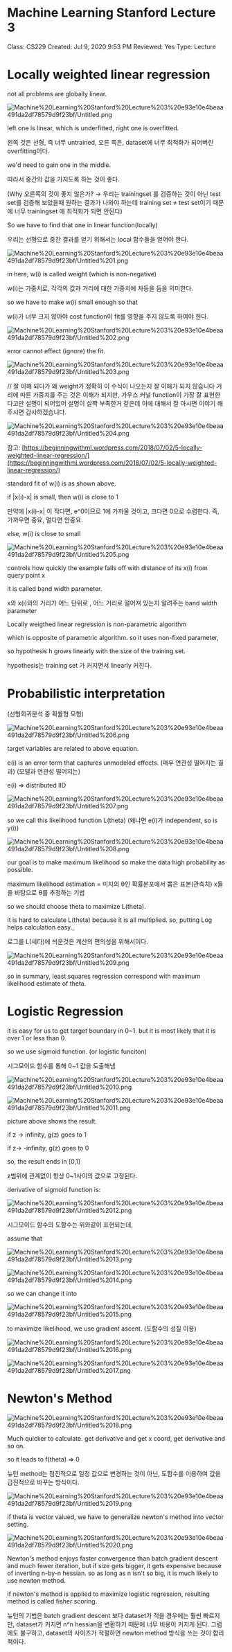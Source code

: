 # Machine Learning Stanford Lecture 3

Class: CS229
Created: Jul 9, 2020 9:53 PM
Reviewed: Yes
Type: Lecture

# Locally weighted linear regression

not all problems are globally linear.

![Machine%20Learning%20Stanford%20Lecture%203%20e93e10e4beaa491da2df78579d9f23bf/Untitled.png](Machine%20Learning%20Stanford%20Lecture%203%20e93e10e4beaa491da2df78579d9f23bf/Untitled.png)

left one is linear, which is underfitted, right one is overfitted.

왼쪽 것은 선형, 즉 너무 untrained, 오른 쪽은, dataset에 너무 최적화가 되어버린 overfitting이다.

we'd need to gain one in the middle.

따라서 중간의 값을 가지도록 하는 것이 좋다.

(Why 오른쪽의 것이 좋지 않은가? → 우리는 trainingset 를 검증하는 것이 아닌 test set를 검증해 보았을때 원하는 결과가 나와야 하는데 training set ≠ test set이기 때문에 너무 trainingset 에 최적화가 되면 안된다)

So we have to find that one in linear function(locally) 

우리는 선형으로 중간 결과를 얻기 위해서는 local 함수들을 얻어야 한다. 

![Machine%20Learning%20Stanford%20Lecture%203%20e93e10e4beaa491da2df78579d9f23bf/Untitled%201.png](Machine%20Learning%20Stanford%20Lecture%203%20e93e10e4beaa491da2df78579d9f23bf/Untitled%201.png)

in here, w(i) is called weight (which is non-negative) 

w(i)는 가중치로, 각각의 값과 거리에 대한 가중치에 차등을 둠을 의미한다.

so we have to make w(i) small enough so that

w(i)가 너무 크지 않아야 cost function이 fit를 영향을 주지 않도록 하여야 한다.

![Machine%20Learning%20Stanford%20Lecture%203%20e93e10e4beaa491da2df78579d9f23bf/Untitled%202.png](Machine%20Learning%20Stanford%20Lecture%203%20e93e10e4beaa491da2df78579d9f23bf/Untitled%202.png)

error cannot effect (ignore) the fit.

![Machine%20Learning%20Stanford%20Lecture%203%20e93e10e4beaa491da2df78579d9f23bf/Untitled%203.png](Machine%20Learning%20Stanford%20Lecture%203%20e93e10e4beaa491da2df78579d9f23bf/Untitled%203.png)

// 잘 이해 되다가 왜 weight가 정확히 이 수식이 나오는지 잘 이해가 되지 않습니다 거리에 따른 가중치를 주는 것은 이해가 되지만, 가우스 커널 function이 가장 잘 표현한다고만 설명이 되어있어 설명이 살짝 부족한거 같은데 이에 대해서 잘 아시면 이야기 해주시면 감사하겠습니다.

![Machine%20Learning%20Stanford%20Lecture%203%20e93e10e4beaa491da2df78579d9f23bf/Untitled%204.png](Machine%20Learning%20Stanford%20Lecture%203%20e93e10e4beaa491da2df78579d9f23bf/Untitled%204.png)

참고: [https://beginningwithml.wordpress.com/2018/07/02/5-locally-weighted-linear-regression/](https://beginningwithml.wordpress.com/2018/07/02/5-locally-weighted-linear-regression/)

standard fit of w(i) is as shown above.

if |x(i)-x| is small, then w(i) is close to 1

만약에 |x(i)-x| 이 작다면, e^0이므로 1에 가까울 것이고, 크다면 0으로 수렴한다. 즉, 가까우면 중요, 멀다면 안중요.

else, w(i) is close to small

![Machine%20Learning%20Stanford%20Lecture%203%20e93e10e4beaa491da2df78579d9f23bf/Untitled%205.png](Machine%20Learning%20Stanford%20Lecture%203%20e93e10e4beaa491da2df78579d9f23bf/Untitled%205.png)

controls how quickly the example falls off with distance of its x(i) from query point x

it is called band width parameter.

x와 x(i)와의 거리가 어느 단위로 , 어느 거리로 떨어져 있는지 알려주는 band width parameter

Locally weigthed linear regression is non-parametric algorithm

which is opposite of parametric algorithm. so it uses non-fixed parameter,

so hypothesis h grows linearly with the size of the training set.

hypothesis는 training set 가 커지면서 linearly 커진다.

# Probabilistic interpretation

(선형회귀분석 중 확률형 모형)

![Machine%20Learning%20Stanford%20Lecture%203%20e93e10e4beaa491da2df78579d9f23bf/Untitled%206.png](Machine%20Learning%20Stanford%20Lecture%203%20e93e10e4beaa491da2df78579d9f23bf/Untitled%206.png)

target variables are related to above equation.

e(i) is an error term that captures unmodeled effects. (매우 연관성 떨어지는 결과) (모델과 연관성 떨어지는)

e(i) ⇒ distributed IID

![Machine%20Learning%20Stanford%20Lecture%203%20e93e10e4beaa491da2df78579d9f23bf/Untitled%207.png](Machine%20Learning%20Stanford%20Lecture%203%20e93e10e4beaa491da2df78579d9f23bf/Untitled%207.png)

so we call this likelihood function L(theta) (왜냐면 e(i)가 independent, so is y(i))

![Machine%20Learning%20Stanford%20Lecture%203%20e93e10e4beaa491da2df78579d9f23bf/Untitled%208.png](Machine%20Learning%20Stanford%20Lecture%203%20e93e10e4beaa491da2df78579d9f23bf/Untitled%208.png)

our goal is to make maximum likelihood so make the data high probability as possible.

maximum likelihood estimation = 미지의 θ인 확률분포에서 뽑은 표본(관측치) x들을 바탕으로 θ를 추정하는 기법

so we should choose theta to maximize L(theta).

it is hard to calculate L(theta) because it is all multiplied. so, putting Log helps calculation easy.,

로그를 L(세타)에 씌운것은 계산의 편의성을 위해서이다.

![Machine%20Learning%20Stanford%20Lecture%203%20e93e10e4beaa491da2df78579d9f23bf/Untitled%209.png](Machine%20Learning%20Stanford%20Lecture%203%20e93e10e4beaa491da2df78579d9f23bf/Untitled%209.png)

so in summary, least squares regression correspond with maximum likelihood estimate of theta.

# Logistic Regression

it is easy for us to get target boundary in 0~1. but it is most likely that it is over 1 or less than 0.

so we use sigmoid function. (or logistic funciton)

시그모이드 함수를 통해 0~1 값을 도출해냄

![Machine%20Learning%20Stanford%20Lecture%203%20e93e10e4beaa491da2df78579d9f23bf/Untitled%2010.png](Machine%20Learning%20Stanford%20Lecture%203%20e93e10e4beaa491da2df78579d9f23bf/Untitled%2010.png)

![Machine%20Learning%20Stanford%20Lecture%203%20e93e10e4beaa491da2df78579d9f23bf/Untitled%2011.png](Machine%20Learning%20Stanford%20Lecture%203%20e93e10e4beaa491da2df78579d9f23bf/Untitled%2011.png)

picture above shows the result.

if z → infinity, g(z) goes to 1

if z→ -infinity, g(z) goes to 0

so, the result ends in [0,1]

z범위에 관계없이 항상 0~1사이의 값으로 고정된다.

derivative of sigmoid function is:

![Machine%20Learning%20Stanford%20Lecture%203%20e93e10e4beaa491da2df78579d9f23bf/Untitled%2012.png](Machine%20Learning%20Stanford%20Lecture%203%20e93e10e4beaa491da2df78579d9f23bf/Untitled%2012.png)

시그모이드 함수의 도함수는 위와같이 표현되는데,

assume that

![Machine%20Learning%20Stanford%20Lecture%203%20e93e10e4beaa491da2df78579d9f23bf/Untitled%2013.png](Machine%20Learning%20Stanford%20Lecture%203%20e93e10e4beaa491da2df78579d9f23bf/Untitled%2013.png)

![Machine%20Learning%20Stanford%20Lecture%203%20e93e10e4beaa491da2df78579d9f23bf/Untitled%2014.png](Machine%20Learning%20Stanford%20Lecture%203%20e93e10e4beaa491da2df78579d9f23bf/Untitled%2014.png)

so we can change it into

![Machine%20Learning%20Stanford%20Lecture%203%20e93e10e4beaa491da2df78579d9f23bf/Untitled%2015.png](Machine%20Learning%20Stanford%20Lecture%203%20e93e10e4beaa491da2df78579d9f23bf/Untitled%2015.png)

to maximize likelihood, we use gradient ascent. (도함수의 성질 이용)

![Machine%20Learning%20Stanford%20Lecture%203%20e93e10e4beaa491da2df78579d9f23bf/Untitled%2016.png](Machine%20Learning%20Stanford%20Lecture%203%20e93e10e4beaa491da2df78579d9f23bf/Untitled%2016.png)

![Machine%20Learning%20Stanford%20Lecture%203%20e93e10e4beaa491da2df78579d9f23bf/Untitled%2017.png](Machine%20Learning%20Stanford%20Lecture%203%20e93e10e4beaa491da2df78579d9f23bf/Untitled%2017.png)

# Newton's Method

![Machine%20Learning%20Stanford%20Lecture%203%20e93e10e4beaa491da2df78579d9f23bf/Untitled%2018.png](Machine%20Learning%20Stanford%20Lecture%203%20e93e10e4beaa491da2df78579d9f23bf/Untitled%2018.png)

Much quicker to calculate. get derivative and get x coord, get derivative and so on.

so it leads to f(theta) ⇒ 0

뉴턴 method는 점진적으로 일정 값으로 변경하는 것이 아닌, 도함수를 이용하여 값을 급진적으로 바꾸는 방식이다.

![Machine%20Learning%20Stanford%20Lecture%203%20e93e10e4beaa491da2df78579d9f23bf/Untitled%2019.png](Machine%20Learning%20Stanford%20Lecture%203%20e93e10e4beaa491da2df78579d9f23bf/Untitled%2019.png)

if theta is vector valued, we have to generalize newton's method into vector setting.

![Machine%20Learning%20Stanford%20Lecture%203%20e93e10e4beaa491da2df78579d9f23bf/Untitled%2020.png](Machine%20Learning%20Stanford%20Lecture%203%20e93e10e4beaa491da2df78579d9f23bf/Untitled%2020.png)

Newton's method enjoys faster convergence than batch gradient descent and much fewer iteration, but if size gets bigger, it gets expensive because of inverting n-by-n hessian. so as long as n isn't so big, it is much likely to use newton method.

if newton's method is applied to maximize logistic regression, resulting method is called fisher scoring.

뉴턴의 기법은 batch gradient descent 보다 dataset가 적을 경우에는 훨씬 빠르지만, dataset가 커지면 n^n hessian을 변환하기 때문에 너무 비용이 커지게 된다. 그럼에도 불구하고, dataset의 사이즈가 적절하면 newton method 방식을 쓰는 것이 합리적이다.